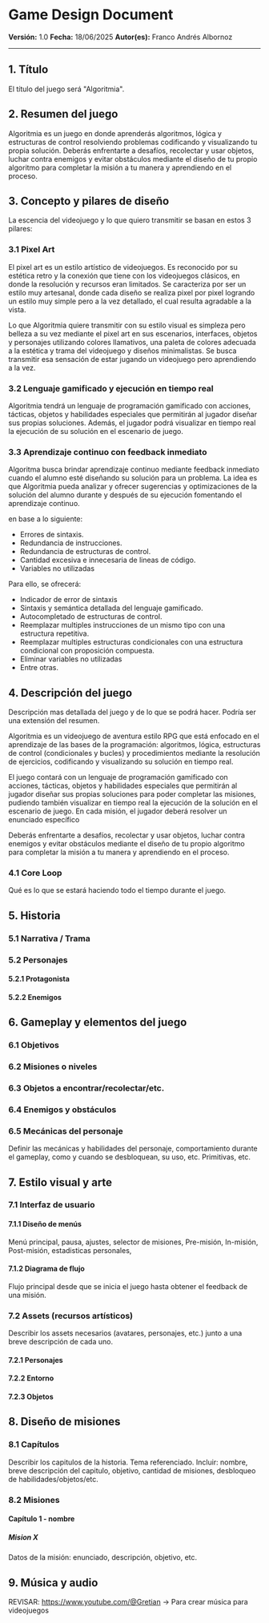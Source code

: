 # Game Design Document

**Versión:** 1.0
**Fecha:** 18/06/2025
**Autor(es):** Franco Andrés Albornoz

---

## 1. Título
El título del juego será "Algoritmia".

## 2. Resumen del juego
Algoritmia es un juego en donde aprenderás algoritmos, lógica y estructuras de control resolviendo problemas codificando y visualizando tu propia solución. Deberás enfrentarte a desafíos, recolectar y usar objetos, luchar contra enemigos y evitar obstáculos mediante el diseño de tu propio algoritmo para completar la misión a tu manera y aprendiendo en el proceso.

## 3. Concepto y pilares de diseño
La escencia del videojuego y lo que quiero transmitir se basan en estos 3 pilares:
### 3.1 Pixel Art
El pixel art es un estilo artístico de videojuegos. Es reconocido por su estética retro y la conexión que tiene con los videojuegos clásicos, en donde la resolución y recursos eran limitados. Se caracteriza por ser un estilo muy artesanal, donde cada diseño se realiza pixel por pixel logrando un estilo muy simple pero a la vez detallado, el cual resulta agradable a la vista.

Lo que Algoritmia quiere transmitir con su estilo visual es simpleza pero belleza a su vez mediante el pixel art en sus escenarios, interfaces, objetos y personajes utilizando colores llamativos, una paleta de colores adecuada a la estética y trama del videojuego y diseños minimalistas. Se busca transmitir esa sensación de estar jugando un videojuego pero aprendiendo a la vez.

### 3.2 Lenguaje gamificado y ejecución en tiempo real
Algoritmia tendrá un lenguaje de programación gamificado con acciones, tácticas, objetos y habilidades especiales que permitirán al jugador diseñar sus propias soluciones. Además, el jugador podrá visualizar en tiempo real la ejecución de su solución en el escenario de juego.

### 3.3 Aprendizaje continuo con feedback inmediato
Algoritma busca brindar aprendizaje continuo mediante feedback inmediato cuando el alumno esté diseñando su solución para un problema. La idea es que Algoritmia pueda analizar y ofrecer sugerencias y optimizaciones de la solución del alumno durante y después de su ejecución fomentando el aprendizaje continuo. 


en base a lo siguiente:
- Errores de sintaxis.
- Redundancia de instrucciones.
- Redundancia de estructuras de control.
- Cantidad excesiva e innecesaria de lineas de código.
- Variables no utilizadas

Para ello, se ofrecerá:
- Indicador de error de sintaxis
- Sintaxis y semántica detallada del lenguaje gamificado.
- Autocompletado de estructuras de control.
- Reemplazar multiples instrucciones de un mismo tipo con una estructura repetitiva.
- Reemplazar multiples estructuras condicionales con una estructura condicional con proposición compuesta.
- Eliminar variables no utilizadas
- Entre otras.


## 4. Descripción del juego
Descripción mas detallada del juego y de lo que se podrá hacer. Podría ser una extensión del resumen.

Algoritmia es un videojuego de aventura estilo RPG que está enfocado en el aprendizaje de las bases de la programación: algoritmos, lógica, estructuras de control (condicionales y bucles) y procedimientos mediante la resolución de ejercicios, codificando y visualizando su solución en tiempo real.

El juego contará con un lenguaje de programación gamificado con acciones, tácticas, objetos y habilidades especiales que permitirán al jugador diseñar sus propias soluciones para poder completar las misiones, pudiendo también visualizar en tiempo real la ejecución de la solución en el escenario de juego.
En cada misión, el jugador deberá resolver un enunciado específico



Deberás enfrentarte a desafíos, recolectar y usar objetos, luchar contra enemigos y evitar obstáculos mediante el diseño de tu propio algoritmo para completar la misión a tu manera y aprendiendo en el proceso.



### 4.1 Core Loop
Qué es lo que se estará haciendo todo el tiempo durante el juego.

## 5. Historia
### 5.1 Narrativa / Trama
### 5.2 Personajes
#### 5.2.1 Protagonista
#### 5.2.2 Enemigos

## 6. Gameplay y elementos del juego
### 6.1 Objetivos
### 6.2 Misiones o niveles
### 6.3 Objetos a encontrar/recolectar/etc.
### 6.4 Enemigos y obstáculos
### 6.5 Mecánicas del personaje
Definir las mecánicas y habilidades del personaje, comportamiento durante el gameplay, como y cuando se desbloquean, su uso, etc. Primitivas, etc.

## 7. Estilo visual y arte
### 7.1 Interfaz de usuario
#### 7.1.1 Diseño de menús
Menú principal, pausa, ajustes, selector de misiones, Pre-misión, In-misión, Post-misión, estadisticas personales,
#### 7.1.2 Diagrama de flujo
Flujo principal desde que se inicia el juego hasta obtener el feedback de una misión.

### 7.2 Assets (recursos artísticos)
Describir los assets necesarios (avatares, personajes, etc.) junto a una breve descripción de cada uno.
#### 7.2.1 Personajes
#### 7.2.2 Entorno
#### 7.2.3 Objetos

## 8. Diseño de misiones
### 8.1 Capítulos
Describir los capitulos de la historia. Tema referenciado. Incluir: nombre, breve descripción del capitulo, objetivo, cantidad de misiones, desbloqueo de habilidades/objetos/etc.

### 8.2 Misiones
#### Capítulo 1 - **nombre**
##### Mision X
Datos de la misión: enunciado, descripción, objetivo, etc.

## 9. Música y audio
REVISAR: https://www.youtube.com/@Gretian -> Para crear música para videojuegos